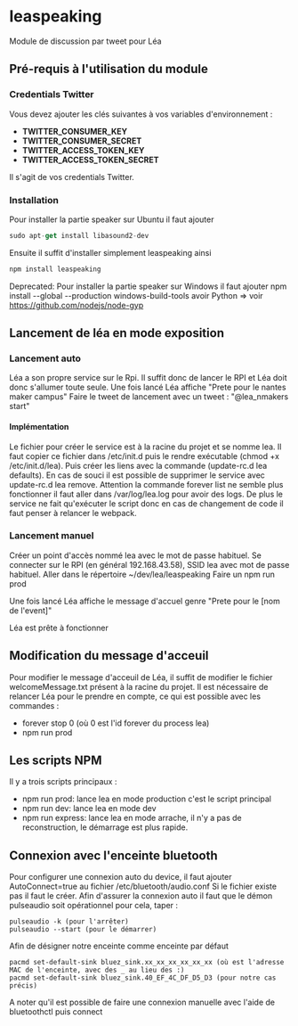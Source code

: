 # leaspeaking
Module de discussion par tweet pour Léa

## Pré-requis à l'utilisation du module


### Credentials Twitter

Vous devez ajouter les clés suivantes à vos variables d'environnement :
  * **TWITTER_CONSUMER_KEY**
  * **TWITTER_CONSUMER_SECRET**
  * **TWITTER_ACCESS_TOKEN_KEY**
  * **TWITTER_ACCESS_TOKEN_SECRET**

Il s'agit de vos credentials Twitter.

### Installation

Pour installer la partie speaker sur Ubuntu il faut ajouter
```javascript
sudo apt-get install libasound2-dev
```
Ensuite il suffit d'installer simplement leaspeaking ainsi

```javascript
npm install leaspeaking
```

Deprecated:
Pour installer la partie speaker sur Windows il faut ajouter
npm install --global --production windows-build-tools
avoir Python => voir https://github.com/nodejs/node-gyp

## Lancement de léa en mode exposition

### Lancement auto

Léa a son propre service sur le Rpi. Il suffit donc de lancer le RPI et Léa doit donc s'allumer toute seule.
Une fois lancé Léa affiche "Prete pour le nantes maker campus"
Faire le tweet de lancement avec un tweet : "@lea_nmakers start"

#### Implémentation
Le fichier pour créer le service est à la racine du projet et se nomme lea. 
Il faut copier ce fichier dans /etc/init.d puis le rendre exécutable (chmod +x /etc/init.d/lea).
Puis créer les liens avec la commande (update-rc.d lea defaults). En cas de souci il est possible de supprimer le service avec update-rc.d lea remove.
Attention la commande forever list ne semble plus fonctionner il faut aller dans /var/log/lea.log pour avoir des logs.
De plus le service ne fait qu'exécuter le script donc en cas de changement de code il faut penser à relancer le webpack. 

### Lancement manuel

Créer un point d'accès nommé lea avec le mot de passe habituel.
Se connecter sur le RPI (en général 192.168.43.58), SSID lea avec mot de passe habituel.
Aller dans le répertoire ~/dev/lea/leaspeaking
Faire un npm run prod 

Une fois lancé Léa affiche le message d'accuel genre "Prete pour le [nom de l'event]"

Léa est prête à fonctionner

## Modification du message d'acceuil 

Pour modifier le message d'acceuil de Léa, il suffit de modifier le fichier welcomeMessage.txt présent à la racine du projet.
Il est nécessaire de relancer Léa pour le prendre en compte, ce qui est possible avec les commandes :

* forever stop 0 (où 0 est l'id forever du process lea)
* npm run prod


## Les scripts NPM

Il y a trois scripts principaux :
* npm run prod: lance lea en mode production c'est le script principal
* npm run dev: lance lea en mode dev
* npm run express: lance lea en mode arrache, il n'y a pas de reconstruction, le démarrage est plus rapide.

## Connexion avec l'enceinte bluetooth

Pour configurer une connexion auto du device, il faut ajouter AutoConnect=true au fichier /etc/bluetooth/audio.conf
Si le fichier existe pas il faut le créer.
Afin d'assurer la connexion auto il faut que le démon pulseaudio soit opérationnel pour cela, taper :
```shell
pulseaudio -k (pour l'arrêter)
pulseaudio --start (pour le démarrer)
```

Afin de désigner notre enceinte comme enceinte par défaut
```
pacmd set-default-sink bluez_sink.xx_xx_xx_xx_xx_xx (où est l'adresse MAC de l'enceinte, avec des _ au lieu des :)
pacmd set-default-sink bluez_sink.40_EF_4C_DF_D5_D3 (pour notre cas précis)
```

A noter qu'il est possible de faire une connexion manuelle avec l'aide de bluetoothctl puis connect <adresseMAC>

